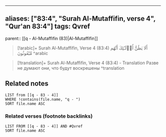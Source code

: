 
---
aliases: ["83:4", "Surah Al-Mutaffifin, verse 4", "Qur'an 83:4"]
tags: Qvref
---

parent:: [[q - Al-Mutaffifin (83)|Al-Mutaffifin]]

> [!arabic]+ Surah Al-Mutaffifin, Verse 4 (83:4)
> <span class="quran-arabic">أَلَا يَظُنُّ أُو۟لَـٰٓئِكَ أَنَّهُم مَّبْعُوثُونَ</span>
^arabic

> [!translation]+ Surah Al-Mutaffifin, Verse 4 (83:4) - Translation
> Разве не думают они, что будут воскрешены
^translation



## Related notes
```dataview
LIST from [[q - 83 - 4]]
WHERE !contains(file.name, "q - ")
SORT file.name ASC
```

### Related verses (footnote backlinks)
```dataview
LIST FROM [[q - 83 - 4]] AND #Qvref
SORT file.name ASC
```

